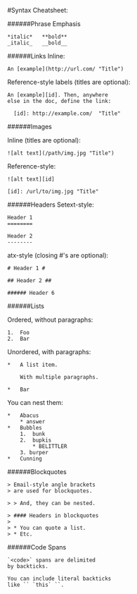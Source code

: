 #Syntax Cheatsheet:

######Phrase Emphasis
```
*italic*   **bold**
_italic_   __bold__
```

######Links
Inline:
```
An [example](http://url.com/ "Title")
```

Reference-style labels (titles are optional):
```
An [example][id]. Then, anywhere
else in the doc, define the link:

  [id]: http://example.com/  "Title"
```

######Images

Inline (titles are optional):
```
![alt text](/path/img.jpg "Title")
```

Reference-style:
```
![alt text][id]

[id]: /url/to/img.jpg "Title"
```

######Headers
Setext-style:
```
Header 1
========

Header 2
--------
```

atx-style (closing #'s are optional):
```
# Header 1 #

## Header 2 ##

###### Header 6
```

######Lists

Ordered, without paragraphs:
```
1.  Foo
2.  Bar
```

Unordered, with paragraphs:
```
*   A list item.

    With multiple paragraphs.

*   Bar
```

You can nest them:
```
*   Abacus
    * answer
*   Bubbles
    1.  bunk
    2.  bupkis
        * BELITTLER
    3. burper
*   Cunning
```

######Blockquotes
```
> Email-style angle brackets
> are used for blockquotes.

> > And, they can be nested.

> #### Headers in blockquotes
> 
> * You can quote a list.
> * Etc.
```

######Code Spans
```
`<code>` spans are delimited
by backticks.

You can include literal backticks
like `` `this` ``.
```



